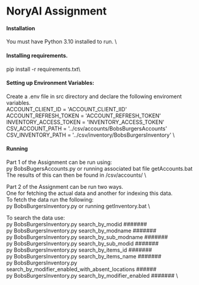 # NoryAI Assignment
#### Installation
You must have Python 3.10 installed to run. \

#### Installing requirements.
pip install -r requirements.txt\

#### Setting up Environment Variables:
Create a .env file in src directory and declare the following enviroment variables.\
ACCOUNT_CLIENT_ID = 'ACCOUNT_CLIENT_IID' \
ACCOUNT_REFRESH_TOKEN = 'ACCOUNT_REFRESH_TOKEN' \
INVENTORY_ACCESS_TOKEN = 'INVENTORY_ACCESS_TOKEN' \
CSV_ACCOUNT_PATH = '../csv/accounts/BobsBurgersAccounts' \
CSV_INVENTORY_PATH = '../csv/inventory/BobsBurgersInventory' \

#### Running
Part 1 of the Assignment can be run using: \
py BobsBugersAccounts.py or running associated bat file getAccounts.bat \
The results of this can then be found in /csv/accounts/ \

Part 2 of the Assignment can be run two ways. \
One for fetching the actual data and another for indexing this data. \
To fetch the data run the following: \
    py BobsBurgersInventory.py or running getInventory.bat \

To search the data use:\
    py BobsBurgersInventory.py search_by_modid #######\
    py BobsBurgersInventory.py search_by_modname #######\
    py BobsBurgersInventory.py search_by_sub_modname #######\
    py BobsBurgersInventory.py search_by_sub_modid #######\
    py BobsBurgersInventory.py search_by_items_id #######\
    py BobsBurgersInventory.py search_by_items_name #######\
    py BobsBurgersInventory.py search_by_modifier_enabled_with_absent_locations ######\
    py BobsBurgersInventory.py search_by_modifier_enabled ####### \